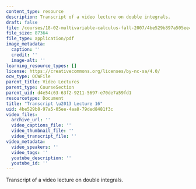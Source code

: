 ```yaml
---
content_type: resource
description: Transcript of a video lecture on double integrals.
draft: false
file: /courses/18-02-multivariable-calculus-fall-2007/4be529b897a505ee4aa879ded8481f3c_18_022007L16.pdf
file_size: 87364
file_type: application/pdf
image_metadata:
  caption: ''
  credit: ''
  image-alt: ''
learning_resource_types: []
license: https://creativecommons.org/licenses/by-nc-sa/4.0/
ocw_type: OCWFile
parent_title: Video Lectures
parent_type: CourseSection
parent_uid: d4e54c63-63f2-9211-5697-e70de7a59fd1
resourcetype: Document
title: "Transcript \u2013 Lecture 16"
uid: 4be529b8-97a5-05ee-4aa8-79ded8481f3c
video_files:
  archive_url: ''
  video_captions_file: ''
  video_thumbnail_file: ''
  video_transcript_file: ''
video_metadata:
  video_speakers: ''
  video_tags: ''
  youtube_description: ''
  youtube_id: ''
---
```

Transcript of a video lecture on double integrals.